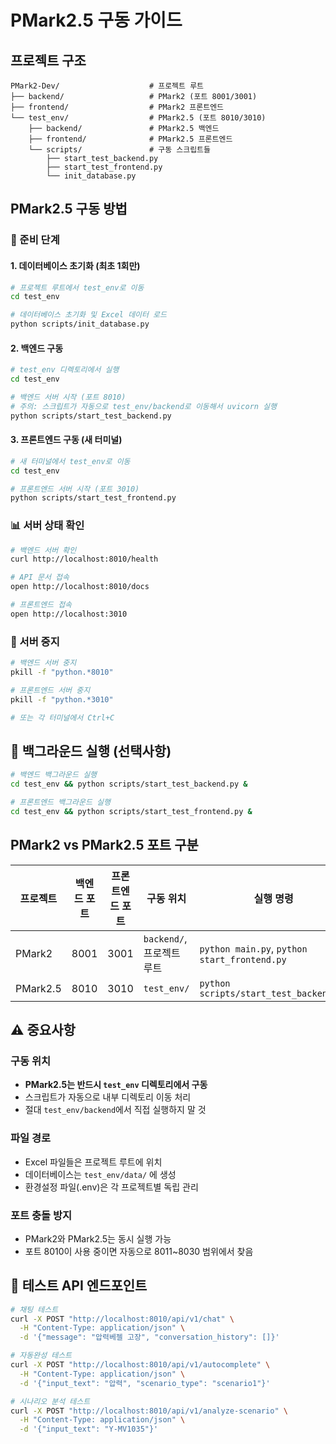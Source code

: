 # PMark2.5 구동 가이드

## 프로젝트 구조
```
PMark2-Dev/                    # 프로젝트 루트
├── backend/                   # PMark2 (포트 8001/3001)
├── frontend/                  # PMark2 프론트엔드
└── test_env/                  # PMark2.5 (포트 8010/3010)
    ├── backend/               # PMark2.5 백엔드
    ├── frontend/              # PMark2.5 프론트엔드
    └── scripts/               # 구동 스크립트들
        ├── start_test_backend.py
        ├── start_test_frontend.py
        └── init_database.py
```

## PMark2.5 구동 방법

### 🔧 준비 단계

#### 1. 데이터베이스 초기화 (최초 1회만)
```bash
# 프로젝트 루트에서 test_env로 이동
cd test_env

# 데이터베이스 초기화 및 Excel 데이터 로드
python scripts/init_database.py
```

#### 2. 백엔드 구동
```bash
# test_env 디렉토리에서 실행
cd test_env

# 백엔드 서버 시작 (포트 8010)
# 주의: 스크립트가 자동으로 test_env/backend로 이동해서 uvicorn 실행
python scripts/start_test_backend.py
```

#### 3. 프론트엔드 구동 (새 터미널)
```bash
# 새 터미널에서 test_env로 이동
cd test_env

# 프론트엔드 서버 시작 (포트 3010)
python scripts/start_test_frontend.py
```

### 📊 서버 상태 확인
```bash
# 백엔드 서버 확인
curl http://localhost:8010/health

# API 문서 접속
open http://localhost:8010/docs

# 프론트엔드 접속
open http://localhost:3010
```

### 🛑 서버 중지
```bash
# 백엔드 서버 중지
pkill -f "python.*8010"

# 프론트엔드 서버 중지
pkill -f "python.*3010"

# 또는 각 터미널에서 Ctrl+C
```

## 🚀 백그라운드 실행 (선택사항)
```bash
# 백엔드 백그라운드 실행
cd test_env && python scripts/start_test_backend.py &

# 프론트엔드 백그라운드 실행  
cd test_env && python scripts/start_test_frontend.py &
```

## PMark2 vs PMark2.5 포트 구분

| 프로젝트 | 백엔드 포트 | 프론트엔드 포트 | 구동 위치 | 실행 명령 |
|---------|------------|---------------|----------|-----------|
| PMark2  | 8001       | 3001          | `backend/`, 프로젝트 루트 | `python main.py`, `python start_frontend.py` |
| PMark2.5| 8010       | 3010          | `test_env/` | `python scripts/start_test_backend.py` |

## ⚠️ 중요사항

### 구동 위치
- **PMark2.5는 반드시 `test_env` 디렉토리에서 구동**
- 스크립트가 자동으로 내부 디렉토리 이동 처리
- 절대 `test_env/backend`에서 직접 실행하지 말 것

### 파일 경로
- Excel 파일들은 프로젝트 루트에 위치
- 데이터베이스는 `test_env/data/` 에 생성
- 환경설정 파일(.env)은 각 프로젝트별 독립 관리

### 포트 충돌 방지
- PMark2와 PMark2.5는 동시 실행 가능
- 포트 8010이 사용 중이면 자동으로 8011~8030 범위에서 찾음

## 🧪 테스트 API 엔드포인트
```bash
# 채팅 테스트
curl -X POST "http://localhost:8010/api/v1/chat" \
  -H "Content-Type: application/json" \
  -d '{"message": "압력베젤 고장", "conversation_history": []}'

# 자동완성 테스트  
curl -X POST "http://localhost:8010/api/v1/autocomplete" \
  -H "Content-Type: application/json" \
  -d '{"input_text": "압력", "scenario_type": "scenario1"}'

# 시나리오 분석 테스트
curl -X POST "http://localhost:8010/api/v1/analyze-scenario" \
  -H "Content-Type: application/json" \
  -d '{"input_text": "Y-MV1035"}'
``` 